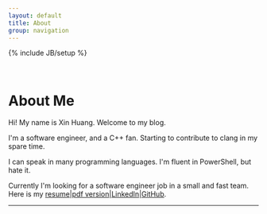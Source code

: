 ```yaml
---
layout: default
title: About
group: navigation
---
```

{% include JB/setup %}

<br/>

# About Me

Hi! My name is Xin Huang. Welcome to my blog. 

I'm a software engineer, and a C++ fan. 
Starting to contribute to clang in my spare time.

I can speak in many programming languages. I'm fluent in PowerShell, but hate it.

Currently I'm looking for a software engineer job in a small and fast team.
Here is my [resume]|[pdf version]|[LinkedIn]|[GitHub].

[resume]:/resume.html
[pdf version]:http://xinhuang.github.io/resume.pdf
[LinkedIn]:http://www.linkedin.com/in/xinhuang123
[GitHub]:https://github.com/xinhuang

---
